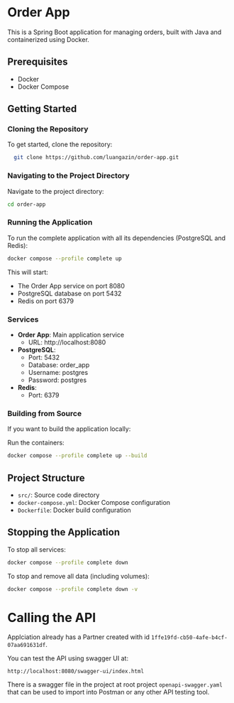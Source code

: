 # Order App

This is a Spring Boot application for managing orders, built with Java and containerized using Docker.

## Prerequisites

- Docker
- Docker Compose

## Getting Started

### Cloning the Repository
To get started, clone the repository:

```bash
  git clone https://github.com/luangazin/order-app.git
```
### Navigating to the Project Directory
Navigate to the project directory:
```bash
cd order-app
```

### Running the Application

To run the complete application with all its dependencies (PostgreSQL and Redis):

```bash
docker compose --profile complete up
```

This will start:
- The Order App service on port 8080
- PostgreSQL database on port 5432
- Redis on port 6379

### Services

- **Order App**: Main application service
  - URL: http://localhost:8080
- **PostgreSQL**:
  - Port: 5432
  - Database: order_app
  - Username: postgres
  - Password: postgres
- **Redis**:
  - Port: 6379

### Building from Source

If you want to build the application locally:

Run the containers:
```bash
docker compose --profile complete up --build
```

## Project Structure

- `src/`: Source code directory
- `docker-compose.yml`: Docker Compose configuration
- `Dockerfile`: Docker build configuration

## Stopping the Application

To stop all services:

```bash
docker compose --profile complete down
```

To stop and remove all data (including volumes):

```bash
docker compose --profile complete down -v
```
# Calling the API
Applciation already has a Partner created with id `1ffe19fd-cb50-4afe-b4cf-07aa691631df`.

You can test the API using swagger UI at:

```
http://localhost:8080/swagger-ui/index.html
``` 
There is a swagger file in the project at root project `openapi-swagger.yaml` that can be used to import into Postman or any other API testing tool.


